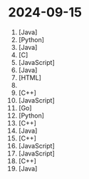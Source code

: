# 2024-09-15

1. [](https://github.comundefined "《Hello 算法》：动画图解、一键运行的数据结构与算法教程。支持 Python, Java, C++, C, C#, JS, Go, Swift, Rust, Ruby, Kotlin, TS, Dart 代码。简体版和繁体版同步更新，English version ongoing") [Java]
2. [](https://github.comundefined "基于大模型搭建的聊天机器人，同时支持 微信公众号、企业微信应用、飞书、钉钉 等接入，可选择GPT3.5/GPT-4o/GPT-o1/ Claude/文心一言/讯飞星火/通义千问/ Gemini/GLM-4/Claude/Kimi/LinkAI，能处理文本、语音和图片，访问操作系统和互联网，支持基于自有知识库进行定制企业智能客服。") [Python]
3. [](https://github.comundefined "强大易用的开源建站工具。") [Java]
4. [](https://github.comundefined "Lean's LEDE source") [C]
5. [](https://github.comundefined "✯ 一个可直连访问的电视/广播图标库与相关工具项目 ✯ 🔕 永久免费 直连访问 完整开源 不断完善的台标 支持IPv4/IPv6双栈访问 🔕") [JavaScript]
6. [](https://github.comundefined "🔥「企业级低代码平台」前后端分离架构SpringBoot 2.x/3.x，SpringCloud，Ant Design&Vue3，Mybatis，Shiro，JWT。强大的代码生成器让前后端代码一键生成，无需写任何代码! 引领新的开发模式OnlineCoding->代码生成->手工MERGE，帮助Java项目解决70%重复工作，让开发更关注业务，既能快速提高效率，帮助公司节省成本，同时又不失灵活性。") [Java]
7. [](https://github.comundefined "Historical documents (in Chinese) about the GPCR (Thanks Comrade RC MR HR etc.)") [HTML]
8. [](https://github.comundefined "科技爱好者周刊，每周五发布") 
9. [](https://github.comundefined "PUER(普洱) Typescript. Let's write your game in UE or Unity with TypeScript.") [C++]
10. [](https://github.comundefined "一个还算强大的Web思维导图。A relatively powerful web mind map.") [JavaScript]
11. [](https://github.comundefined "软硬路由公网神器,ipv6/ipv4 端口转发,反向代理,DDNS,WOL,ipv4 stun内网穿透,cron,acme,阿里云盘,ftp,webdav,filebrowser") [Go]
12. [](https://github.comundefined "分享 GitHub 上有趣、入门级的开源项目。Share interesting, entry-level open source projects on GitHub.") [Python]
13. [](https://github.comundefined "Qt based cross-platform GUI proxy configuration manager (backend: sing-box)") [C++]
14. [](https://github.comundefined "ehviewer，用爱发电，快乐前行") [Java]
15. [](https://github.comundefined "《明日方舟》小助手，全日常一键长草！| A one-click tool for the daily tasks of Arknights, supporting all clients.") [C++]
16. [](https://github.comundefined "PT 助手 Plus，为 Microsoft Edge、Google Chrome、Firefox 浏览器插件（Web Extensions），主要用于辅助下载 PT 站的种子。") [JavaScript]
17. [](https://github.comundefined "哔哩哔哩-API收集整理【不断更新中....】") [JavaScript]
18. [](https://github.comundefined "MiniOB is a compact database that assists developers in understanding the fundamental workings of a database.") [C++]
19. [](https://github.comundefined "「可视化报表，DataV、帆软的开源替代」积木报表是一款类Excel操作风格，在线拖拽设计的报表工具。功能涵盖: 报表设计、打印设计、图形报表、仪表盘门户设计、大屏设计等，完全免费！秉承“简单、易用、专业”的产品理念，极大的降低报表开发难度、缩短开发周期、解决各类报表难题。") [Java]
